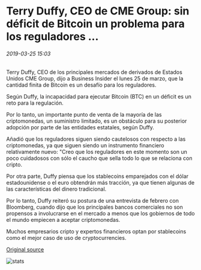 # Terry Duffy, CEO de CME Group: sin déficit de Bitcoin un problema para los reguladores ...

###### 2019-03-25 15:03

Terry Duffy, CEO de los principales mercados de derivados de Estados Unidos CME Group, dijo a Business Insider el lunes 25 de marzo, que la cantidad finita de Bitcoin es un desafío para los reguladores.

Según Duffy, la incapacidad para ejecutar Bitcoin (BTC) en un déficit es un reto para la regulación.

Por lo tanto, un importante punto de venta de la mayoría de las criptomonedas, un suministro limitado, es un obstáculo para su posterior adopción por parte de las entidades estatales, según Duffy.

Añadió que los reguladores siguen siendo cautelosos con respecto a las criptomonedas, ya que siguen siendo un instrumento financiero relativamente nuevo: "Creo que los reguladores en este momento son un poco cuidadosos con sólo el caucho que sella todo lo que se relaciona con cripto.

Por otra parte, Duffy piensa que los stablecoins emparejados con el dólar estadounidense o el euro obtendrán más tracción, ya que tienen algunas de las características del dinero tradicional.

Por lo tanto, Duffy reiteró su postura de una entrevista de febrero con Bloomberg, cuando dijo que los principales bancos comerciales no son propensos a involucrarse en el mercado a menos que los gobiernos de todo el mundo empiecen a aceptar criptomonedas.

Muchos empresarios cripto y expertos financieros optan por stablecoins como el mejor caso de uso de cryptocurrencies.

[Original source](https://cointelegraph.com/news/cme-group-ceo-terry-duffy-no-bitcoin-deficit-a-problem-for-regulators)

![stats](https://c.statcounter.com/11760860/0/a89fa40b/1/ "stats")